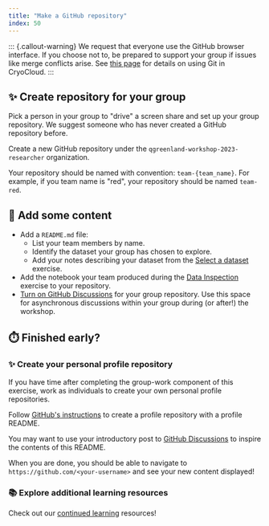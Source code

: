 ```yaml
---
title: "Make a GitHub repository"
index: 50
---
```


::: {.callout-warning}
We request that everyone use the GitHub browser interface. If you choose not to,
be prepared to support your group if issues like merge conflicts arise. See
[this
page](https://book.cryointhecloud.com/how_tos/background/git.html?highlight=authenticate#authenticating-with-github)
for details on using Git in CryoCloud.
:::

## ✨ Create repository for your group

Pick a person in your group to "drive" a screen share and set up your group repository.
We suggest someone who has never created a GitHub repository before.

Create a new GitHub repository under the `qgreenland-workshop-2023-researcher`
organization.

Your repository should be named with convention: `team-{team_name}`. For
example, if you team name is "red", your repository should be named `team-red`.


## 📂 Add some content

* Add a `README.md` file:
    * List your team members by name.
    * Identify the dataset your group has chosen to explore.
    * Add your notes describing your dataset from the [Select a
      dataset](./select-a-dataset.md) exercise.
* Add the notebook your team produced during the
  [Data Inspection](./data-inspection-with-jupyterlab/index.md) exercise to
  your repository.
* [Turn on GitHub
  Discussions](https://docs.github.com/en/discussions/quickstart#enabling-github-discussions-on-your-repository)
  for your group repository. Use this space for asynchronous discussions within your
  group during (or after!) the workshop.



## ⏱️ Finished early?

### ✨ Create your personal profile repository

If you have time after completing the group-work component of this exercise,
work as individuals to create your own personal profile repositories.

Follow [GitHub's
instructions](https://docs.github.com/en/account-and-profile/setting-up-and-managing-your-github-profile/customizing-your-profile/managing-your-profile-readme#adding-a-profile-readme)
to create a profile repository with a profile README.

You may want to use your introductory post to [GitHub
Discussions](https://github.com/orgs/qgreenland-workshop-2023-researcher/discussions/categories/introductions)
to inspire the contents of this README.

When you are done, you should be able to navigate to `https://github.com/<your-username>`
and see your new content displayed!


### 📚 Explore additional learning resources

Check out our [continued learning](/content/continued-learning.md#gitgithub)
resources!

